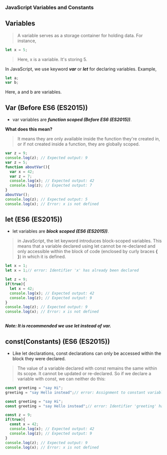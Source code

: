 ### JavaScript Variables and Constants

## Variables 

>A variable serves as a storage container for holding data. For instance,
```js
let x = 5;
```
>Here, x is a variable. It's storing 5.

In JavaScript, we use keyword ***var*** or ***let*** for declaring variables. Example,
```js
let a;
var b;
```
Here, a and b are variables.

## Var (Before ES6 (ES2015))

- var variables are ***function scoped (Before ES6 (ES2015))***.

**What does this mean?**

>It means they are only available inside the function they're created in, or if not created inside a function, they are globally scoped.
```js
var z = 9;
console.log(z); // Expected output: 9
var z = 5;
function aboutVar(){
  var x = 42;
  var z = 7; 
  console.log(x); // Expected output: 42
  console.log(z); // Expected output: 7
}
aboutVar();
console.log(z); // Expected output: 5
console.log(x); // Error: x is not defined
```

## let (ES6 (ES2015))

- let variables are ***block scoped (ES6 (ES2015))***.

>in JavaScript, the let keyword introduces block-scoped variables. This means that a variable declared using let cannot be re-declared and only accessible within the block of code (enclosed by curly braces **{ }**) in which it is defined.
```js
let x = 1;
let x = 1;// error: Identifier 'x' has already been declared 
```
```js
let z = 9;
if(true){
  let x = 42;
  console.log(x); // Expected output: 42
  console.log(z); // Expected output: 9
}
console.log(z); // Expected output: 9
console.log(x); // Error: x is not defined
 
```

***Note: It is recommended we use let instead of var.***

## const(Constants) (ES6 (ES2015))

- Like let declarations, const declarations can only be accessed within the block they were declared.
> The value of a variable declared with const remains the same within its scope. It cannot be updated or re-declared. So if we declare a variable with const, we can neither do this:

```js
const greeting = "say Hi";
greeting = "say Hello instead";// error: Assignment to constant variable. 
```
```js
const greeting = "say Hi";
const greeting = "say Hello instead";// error: Identifier 'greeting' has already been declared 
```
```js
const z = 9;
if(true){
  const x = 42;
  console.log(x); // Expected output: 42
  console.log(z); // Expected output: 9
}
console.log(z); // Expected output: 9
console.log(x); // Error: x is not defined
```